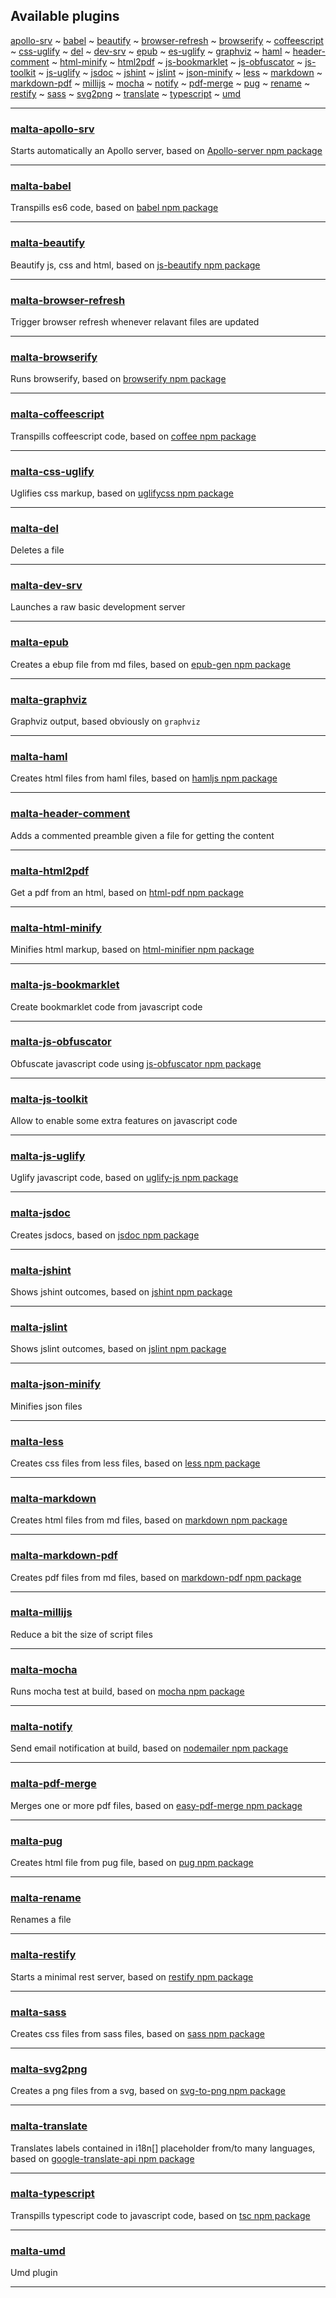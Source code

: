 ## Available plugins  

[apollo-srv](#apollo-srv) \~ [babel](#babel) \~ [beautify](#beautify) \~ [browser-refresh](#browser-refresh) \~ [browserify](#browserify) \~ [coffeescript](#coffeescript) \~ [css-uglify](#css-uglify) \~ [del](#del) \~ [dev-srv](#dev-srv) \~ [epub](#epub) \~ [es-uglify](#es-uglify) \~ [graphviz](#graphviz) \~ [haml](#haml) \~ [header-comment](#header-comment) \~ [html-minify](#html-minify) \~ [html2pdf](#html2pdf) \~ [js-bookmarklet](#js-bookmarklet) \~ [js-obfuscator](#js-obfuscator) \~ [js-toolkit](#js-toolkit) \~ [js-uglify](#js-uglify) \~ [jsdoc](#jsdoc) \~ [jshint](#jshint) \~ [jslint](#jslint) \~ [json-minify](#json-minify) \~ [less](#less) \~ [markdown](#markdown) \~ [markdown-pdf](#markdown-pdf) \~ [millijs](#millijs) \~ [mocha](#mocha) \~ [notify](#notify) \~ [pdf-merge](#pdf-merge) \~ [pug](#pug) \~ [rename](#rename) \~ [restify](#restify) \~ [sass](#sass) \~ [svg2png](#svg2png) \~ [translate](#translate) \~ [typescript](#typescript) \~ [umd](#umd)

---

<a name="apollo-srv" />

### [malta-apollo-srv][l0]
Starts automatically an Apollo server, based on [Apollo-server npm package][l0lib]  

---
<a name="babel" />

### [malta-babel][l1]
Transpills es6 code, based on [babel npm package][l1lib]  

---
<a name="beautify" />

### [malta-beautify][l2]  
Beautify js, css and html, based on [js-beautify npm package][l2lib]  

---
<a name="browser-refresh" />

### [malta-browser-refresh][l3]  
Trigger browser refresh whenever relavant files are updated

---
<a name="browserify" />

### [malta-browserify][l4]  
Runs browserify, based on [browserify npm package][l4lib]  

---
<a name="coffeescript" />

### [malta-coffeescript][l5]  
Transpills coffeescript code, based on [coffee npm package][l5lib]  

---
<a name="css-uglify" />

### [malta-css-uglify][l6]  
Uglifies css markup,  based on [uglifycss npm package][l6lib]  

---
<a name="del" />

### [malta-del][l7]  
Deletes a file  

---
<a name="dev-srv" />

### [malta-dev-srv][l8]  
Launches a raw basic development server

---
<a name="epub" />

### [malta-epub][l9]  
Creates a ebup file from md files, based on [epub-gen npm package][l9lib]  

---
<a name="graphviz" />

### [malta-graphviz][l10]  
Graphviz output, based obviously on `graphviz`  

---
<a name="haml" />

### [malta-haml][l11]  
Creates html files from haml files, based on [hamljs npm package][l11lib]

---
<a name="header-comment" />

### [malta-header-comment][l12]  
Adds a commented preamble given a file for getting the content

---
<a name="html2pdf" />

### [malta-html2pdf][l13]  
Get a pdf from an html, based on [html-pdf npm package][l13lib] 

---
<a name="html-minify" />

### [malta-html-minify][l14]  
Minifies html markup, based on [html-minifier npm package][l14lib]  

---
<a name="js-bookemarlet" />

### [malta-js-bookmarklet][l15]  
Create bookmarklet code from javascript code  

---
<a name="js-obfuscator" />

### [malta-js-obfuscator][l16]  
Obfuscate javascript code using [js-obfuscator npm package][l16lib]  

---
<a name="js-toolkit" />

### [malta-js-toolkit][l17]  
Allow to enable some extra features on javascript code   

---
<a name="js-uglify" />

### [malta-js-uglify][l18]  
Uglify javascript code, based on [uglify-js npm package][l18lib]  

---
<a name="jsdoc" />

### [malta-jsdoc][l19]  
Creates jsdocs, based on [jsdoc npm package][l19lib]  

---
<a name="jshint" />

### [malta-jshint][l20]  
Shows jshint outcomes, based on [jshint npm package][l20lib]  

---
<a name="jslint" />

### [malta-jslint][l21]  
Shows jslint outcomes, based on [jslint npm package][l21lib]  

---
<a name="json-minify" />

### [malta-json-minify][l22]  
Minifies json files  

---
<a name="less" />

### [malta-less][l23]  
Creates css files from less files, based on [less npm package][l23lib]  

---
<a name="markdown" />

### [malta-markdown][l24]  
Creates html files from md files, based on [markdown npm package][l24lib]  

---
<a name="markdown-pdf" />

### [malta-markdown-pdf][l25]  
Creates pdf files from md files, based on [markdown-pdf npm package][l25lib]  

---
<a name="millijs" />

### [malta-millijs][l26]  
Reduce a bit the size of script files

---
<a name="mocha" />

### [malta-mocha][l27]  
Runs mocha test at build, based on [mocha npm package][l27lib]  

---
<a name="notify" />

### [malta-notify][l28]  
Send email notification at build, based on [nodemailer npm package][l28lib]  

---
<a name="pdf-merge" />

### [malta-pdf-merge][l29]  
Merges one or more pdf files, based on [easy-pdf-merge npm package][l29lib]  

---
<a name="pug" />

### [malta-pug][l30]  
Creates html file from pug file, based on [pug npm package][l30lib]  

---
<a name="rename" />

### [malta-rename][l31]  
Renames a file 

---
<a name="restify" />

### [malta-restify][l32]  
Starts a minimal rest server, based on [restify npm package][l32lib]  

---
<a name="sass" />

### [malta-sass][l33]  
Creates css files from sass files, based on [sass npm package][l33lib]  

---
<a name="svn2png" />

### [malta-svg2png][l34]  
Creates a png files from a svg, based on [svg-to-png npm package][l34lib]  

---
<a name="translate" />

### [malta-translate][l35]  
Translates labels contained in i18n\[\] placeholder from/to many languages, based on [google-translate-api npm package][l35lib] 

---
<a name="typescript" />

### [malta-typescript][l36]  
Transpills typescript code to javascript code, based on [tsc npm package][l36lib] 

---
<a name="umd" />

### [malta-umd][l37]  
Umd plugin 

-------

[0]: https://www.npmjs.org

[l0]: https://www.npmjs.com/package/malta-apollo-srv
[l1]: https://www.npmjs.com/package/malta-babel
[l2]: https://www.npmjs.com/package/malta-beautify
[l3]: https://www.npmjs.com/package/malta-browser-refresh
[l4]: https://www.npmjs.com/package/malta-browserify
[l5]: https://www.npmjs.com/package/malta-coffeescript
[l6]: https://www.npmjs.com/package/malta-css-uglify
[l7]: https://www.npmjs.com/package/malta-del
[l8]: https://www.npmjs.com/package/malta-dev-srv
[l9]: https://www.npmjs.com/package/malta-epub
[l10]: https://www.npmjs.com/package/malta-graphviz
[l11]: https://www.npmjs.com/package/malta-haml
[l12]: https://www.npmjs.com/package/malta-header-comment
[l14]: https://www.npmjs.com/package/malta-html-minify
[l13]: https://www.npmjs.com/package/malta-html2pdf
[l15]: https://www.npmjs.com/package/malta-js-bookmarklet
[l16]: https://www.npmjs.com/package/malta-js-obfuscator
[l17]: https://www.npmjs.com/package/malta-js-toolkit
[l18]: https://www.npmjs.com/package/malta-js-uglify
[l19]: https://www.npmjs.com/package/malta-jsdoc
[l20]: https://www.npmjs.com/package/malta-jshint
[l21]: https://www.npmjs.com/package/malta-jslint
[l22]: https://www.npmjs.com/package/malta-json-minify
[l23]: https://www.npmjs.com/package/malta-less
[l24]: https://www.npmjs.com/package/malta-markdown
[l25]: https://www.npmjs.com/package/malta-markdown-pdf
[l26]: https://www.npmjs.com/package/malta-millijs
[l27]: https://www.npmjs.com/package/malta-mocha
[l28]: https://www.npmjs.com/package/malta-notify
[l29]: https://www.npmjs.com/package/malta-pdf-merge
[l30]: https://www.npmjs.com/package/malta-pug
[l31]: https://www.npmjs.com/package/malta-rename
[l32]: https://www.npmjs.com/package/malta-restify
[l33]: https://www.npmjs.com/package/malta-sass
[l34]: https://www.npmjs.com/package/malta-svg2png
[l35]: https://www.npmjs.com/package/malta-translate
[l36]: https://www.npmjs.com/package/malta-typescript
[l37]: https://www.npmjs.com/package/malta-umd

[l0lib]: https://www.npmjs.com/package/apollo-server
[l1lib]: https://www.npmjs.com/package/babel
[l2lib]: https://www.npmjs.com/package/js-beautify
[l4lib]: https://www.npmjs.com/package/browserify
[l5lib]: https://www.npmjs.com/package/coffee
[l6lib]: https://www.npmjs.com/package/uglifycss
[l9lib]: https://www.npmjs.com/package/epub-gen
[l11lib]: https://www.npmjs.com/package/hamljs
[l13lib]: https://www.npmjs.com/package/html-pdf
[l14lib]: https://www.npmjs.com/package/html-minifier
[l16lib]: https://www.npmjs.com/package/javascript-obfuscator
[l18lib]: https://www.npmjs.com/package/uglify-js
[l19lib]: https://www.npmjs.com/package/jsdoc
[l20lib]: https://www.npmjs.com/package/jshint
[l21lib]: https://www.npmjs.com/package/jslint
[l23lib]: https://www.npmjs.com/package/less
[l24lib]: https://www.npmjs.com/package/markdown
[l25lib]: https://www.npmjs.com/package/markdown-pdf
[l27lib]: https://www.npmjs.com/package/mocha
[l28lib]: https://www.npmjs.com/package/nodemailer
[l29lib]: https://www.npmjs.com/package/easy-pdf-merge
[l30lib]: https://www.npmjs.com/package/pug
[l32lib]: https://www.npmjs.com/package/restify
[l33lib]: https://www.npmjs.com/package/sass
[l34lib]: https://www.npmjs.com/package/svg-to-png
[l35lib]: https://www.npmjs.com/package/google-translate-api
[l36lib]: https://www.npmjs.com/package/tsc
